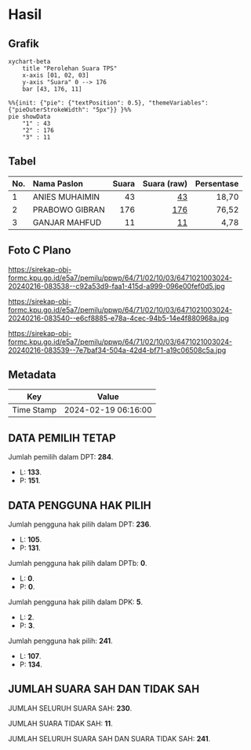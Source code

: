 # Hasil

## Grafik

```mermaid
xychart-beta
    title "Perolehan Suara TPS"
    x-axis [01, 02, 03]
    y-axis "Suara" 0 --> 176
    bar [43, 176, 11]
```

```mermaid
%%{init: {"pie": {"textPosition": 0.5}, "themeVariables": {"pieOuterStrokeWidth": "5px"}} }%%
pie showData
    "1" : 43
    "2" : 176
    "3" : 11
```

## Tabel

| No. | Nama Paslon    | Suara | Suara (raw) | Persentase |
|:--- |:-------------- | -----:| -----------:| ----------:|
| 1   | ANIES MUHAIMIN | 43    | [43][p-1]   | 18,70      |
| 2   | PRABOWO GIBRAN | 176   | [176][p-2]  | 76,52      |
| 3   | GANJAR MAHFUD  | 11    | [11][p-3]   | 4,78       |


[p-1]: https://github.com/gigit-pemilu/pemilu-2024-64-kalimantan-timur/blob/main/pilpres/hitung-suara/sub/64-kalimantan-timur/sub/71-kota-balikpapan/sub/02-balikpapan-barat/sub/1003-baru-ulu/sub/024-tps/sub/paslon-1.txt
[p-2]: https://github.com/gigit-pemilu/pemilu-2024-64-kalimantan-timur/blob/main/pilpres/hitung-suara/sub/64-kalimantan-timur/sub/71-kota-balikpapan/sub/02-balikpapan-barat/sub/1003-baru-ulu/sub/024-tps/sub/paslon-2.txt
[p-3]: https://github.com/gigit-pemilu/pemilu-2024-64-kalimantan-timur/blob/main/pilpres/hitung-suara/sub/64-kalimantan-timur/sub/71-kota-balikpapan/sub/02-balikpapan-barat/sub/1003-baru-ulu/sub/024-tps/sub/paslon-3.txt

## Foto C Plano

https://sirekap-obj-formc.kpu.go.id/e5a7/pemilu/ppwp/64/71/02/10/03/6471021003024-20240216-083538--c92a53d9-faa1-415d-a999-096e00fef0d5.jpg

https://sirekap-obj-formc.kpu.go.id/e5a7/pemilu/ppwp/64/71/02/10/03/6471021003024-20240216-083540--e6cf8885-e78a-4cec-94b5-14e4f880968a.jpg

https://sirekap-obj-formc.kpu.go.id/e5a7/pemilu/ppwp/64/71/02/10/03/6471021003024-20240216-083539--7e7baf34-504a-42d4-bf71-a19c06508c5a.jpg


## Metadata

| Key        | Value               |
| ---------- | ------------------- |
| Time Stamp | 2024-02-19 06:16:00 |


## DATA PEMILIH TETAP

Jumlah pemilih dalam DPT: **284**.
 * L: **133**.
 * P: **151**.

## DATA PENGGUNA HAK PILIH

Jumlah pengguna hak pilih dalam DPT: **236**.
 * L: **105**.
 * P: **131**.

Jumlah pengguna hak pilih dalam DPTb: **0**.
 * L: **0**.
 * P: **0**.

Jumlah pengguna hak pilih dalam DPK: **5**.
 * L: **2**.
 * P: **3**.

Jumlah pengguna hak pilih: **241**.
 * L: **107**.
 * P: **134**.

## JUMLAH SUARA SAH DAN TIDAK SAH

JUMLAH SELURUH SUARA SAH: **230**.

JUMLAH SUARA TIDAK SAH: **11**.

JUMLAH SELURUH SUARA SAH DAN SUARA TIDAK SAH: **241**.


